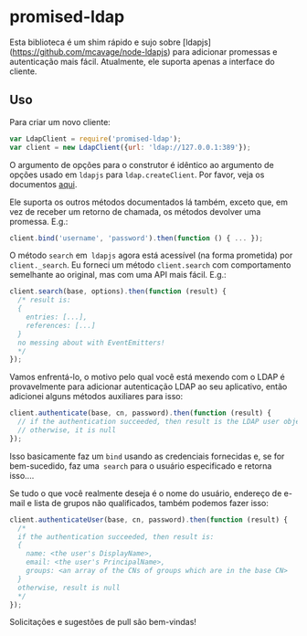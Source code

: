
promised-ldap
=============

Esta biblioteca é um shim rápido e sujo sobre [ldapjs] (https://github.com/mcavage/node-ldapjs) para adicionar
promessas e autenticação mais fácil. Atualmente, ele suporta apenas a interface do cliente.

Uso
-----

Para criar um novo cliente:

```js
var LdapClient = require('promised-ldap');
var client = new LdapClient({url: 'ldap://127.0.0.1:389'});
```

O argumento de opções para o construtor é idêntico ao argumento de opções usado em `ldapjs` para
`ldap.createClient`.  Por favor, veja os documentos [aqui](http://ldapjs.org/client.html).

Ele suporta os outros métodos documentados lá também, exceto que, em vez de receber um retorno de chamada, os métodos
devolver uma promessa.  E.g.:

```js
client.bind('username', 'password').then(function () { ... });
```

O método `search` em` ldapjs` agora está acessível (na forma prometida) por `client._search`. Eu forneci um método `client.search` 
com comportamento semelhante ao original, mas com uma API mais fácil.  E.g.:

```js
client.search(base, options).then(function (result) {
  /* result is:
  {
    entries: [...],
    references: [...]
  }
  no messing about with EventEmitters!
  */
});
```

Vamos enfrentá-lo, o motivo pelo qual você está mexendo com o LDAP é provavelmente para adicionar autenticação 
LDAP ao seu aplicativo, então adicionei alguns métodos auxiliares para isso:

```js
client.authenticate(base, cn, password).then(function (result) {
  // if the authentication succeeded, then result is the LDAP user object
  // otherwise, it is null
});
```

Isso basicamente faz um `bind` usando as credenciais fornecidas e, se for bem-sucedido, faz uma` search` para 
o usuário especificado e retorna isso....

Se tudo o que você realmente deseja é o nome do usuário, endereço de e-mail e lista de grupos não qualificados, 
também podemos fazer isso:

```js
client.authenticateUser(base, cn, password).then(function (result) {
  /*
  if the authentication succeeded, then result is:
  {
    name: <the user's DisplayName>,
    email: <the user's PrincipalName>,
    groups: <an array of the CNs of groups which are in the base CN>
  }
  otherwise, result is null
  */
});
```

Solicitações e sugestões de pull são bem-vindas!
